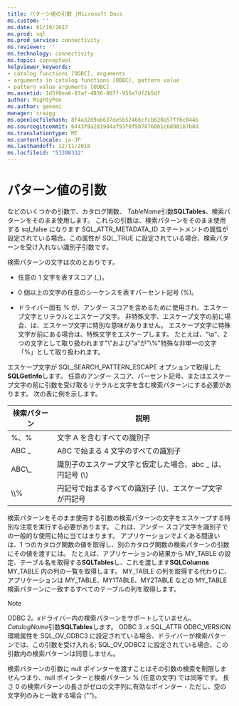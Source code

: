 ```yaml
---
title: パターン値の引数 |Microsoft Docs
ms.custom: ''
ms.date: 01/19/2017
ms.prod: sql
ms.prod_service: connectivity
ms.reviewer: ''
ms.technology: connectivity
ms.topic: conceptual
helpviewer_keywords:
- catalog functions [ODBC], arguments
- arguments in catalog functions [ODBC], pattern value
- pattern value arguments [ODBC]
ms.assetid: 1d3f0ea6-87af-4836-807f-955e7df2b5df
author: MightyPen
ms.author: genemi
manager: craigg
ms.openlocfilehash: 8f4a32d9ab637de5b52466cfcb628a57ff6c044b
ms.sourcegitcommit: 6443f9a281904af93f0f5b78760b1c68901b7b8d
ms.translationtype: MT
ms.contentlocale: ja-JP
ms.lasthandoff: 12/11/2018
ms.locfileid: "53208332"
---
```

# <a name="pattern-value-arguments"></a>パターン値の引数
などのいくつかの引数で、カタログ関数、 *TableName*引数**SQLTables**、検索パターンをそのまま使用します。 これらの引数は、検索パターンをそのまま使用する sql_false になります SQL_ATTR_METADATA_ID ステートメントの属性が設定されている場合。この属性が SQL_TRUE に設定されている場合、検索パターンを受け入れない識別子引数です。  
  
 検索パターンの文字は次のとおりです。  
  
-   任意の 1 文字を表すスコア (_)。  
  
-   0 個以上の文字の任意のシーケンスを表すパーセント記号 (%)。  
  
-   ドライバー固有 % が、アンダー スコアを含めるために使用され、エスケープ文字とリテラルとエスケープ文字。 非特殊文字、エスケープ文字の前に場合、は、エスケープ文字に特別な意味がありません。 エスケープ文字に特殊文字が前にある場合は、特殊文字をエスケープします。 たとえば、"\a"、2 つの文字として取り扱われます"\\"および"a"が"\\%"特殊な非単一の文字「%」として取り扱われます。  
  
 エスケープ文字が SQL_SEARCH_PATTERN_ESCAPE オプションで取得した**SQLGetInfo**します。 任意のアンダー スコア、パーセント記号、またはエスケープ文字の前に引数を受け取るリテラルと文字を含む検索パターンにする必要があります。 次の表に例を示します。  
  
|検索パターン|説明|  
|--------------------|-----------------|  
|%、%|文字 A を含むすべての識別子|  
|ABC _|ABC で始まる 4 文字のすべての識別子|  
|ABC\\_|識別子のエスケープ文字と仮定した場合、abc _ は、円記号 (\\)|  
|\\\\%|円記号で始まるすべての識別子 (\\)、エスケープ文字が円記号|  
  
 検索パターンをそのまま使用する引数の検索パターンの文字をエスケープする特別な注意を実行する必要があります。 これは、アンダー スコア文字を識別子での一般的な使用に特に当てはまります。 アプリケーションでよくある間違いは、1 つのカタログ関数の値を取得し、別のカタログ関数の検索パターンの引数にその値を渡すには。 たとえば、アプリケーションの結果から MY_TABLE の設定、テーブル名を取得する**SQLTables**し、これを渡します**SQLColumns** MY_TABLE 内の列の一覧を取得します。 MY_TABLE の列を取得する代わりに、アプリケーションは MY_TABLE、MY1TABLE、MY2TABLE などの MY_TABLE 検索パターンに一致するすべてのテーブルの列を取得します。  
  
> [!NOTE]
>  ODBC 2。*x*ドライバー内の検索パターンをサポートしていません、 *CatalogName*引数**SQLTables**します。 ODBC 3 *.x* SQL_ATTR ODBC_VERSION 環境属性を SQL_OV_ODBC3 に設定されている場合、ドライバーが検索パターンでは、この引数を受け入れる; SQL_OV_ODBC2 に設定されている場合、この引数内の検索パターンは同意しません。  
  
 検索パターンの引数に null ポインターを渡すことはその引数の検索を制限しませんつまり、null ポインターと検索パターン % (任意の文字) では同等です。 長さ 0 の検索パターンの長さがゼロの文字列に有効なポインター - ただし、空の文字列のみと一致する場合 ("")。
